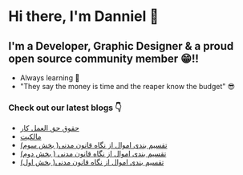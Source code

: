 # Hi there, I'm Danniel 👋 

## I'm a Developer, Graphic Designer & a proud open source community member 😁!!

- Always learning 🧐
- "They say the money is time and the reaper know the budget" 😎

### Check out our latest blogs 👇

<!-- BLOG-POST-LIST:START -->
- [حقوق حق العمل کار](https://hesabraslaw.com/blog/%D8%AD%D9%82%D9%88%D9%82-%D8%AD%D9%82-%D8%A7%D9%84%D8%B9%D9%85%D9%84-%DA%A9%D8%A7%D8%B1/)
- [مالکیت](https://hesabraslaw.com/blog/%D9%85%D8%A7%D9%84%DA%A9%DB%8C%D8%AA/)
- [تقسیم بندی اموال از نگاه قانون مدنی&lpar; بخش سوم&rpar;](https://hesabraslaw.com/blog/%D8%AA%D9%82%D8%B3%DB%8C%D9%85-%D8%A8%D9%86%D8%AF%DB%8C-%D8%A7%D9%85%D9%88%D8%A7%D9%84-%D8%A7%D8%B2-%D9%86%DA%AF%D8%A7%D9%87-%D9%82%D8%A7%D9%86%D9%88%D9%86-%D9%85%D8%AF%D9%86%DB%8C-%D8%A8%D8%AE%D8%B4-%D8%B3%D9%88%D9%85/)
- [تقسیم بندی اموال از نگاه قانون مدنی &lpar; بخش دوم&rpar;](https://hesabraslaw.com/blog/%D8%AA%D9%82%D8%B3%DB%8C%D9%85-%D8%A8%D9%86%D8%AF%DB%8C-%D8%A7%D9%85%D9%88%D8%A7%D9%84-%D8%A7%D8%B2-%D9%86%DA%AF%D8%A7%D9%87-%D9%82%D8%A7%D9%86%D9%88%D9%86-%D9%85%D8%AF%D9%86%DB%8C-%D8%A8%D8%AE%D8%B4-%D8%AF%D9%88%D9%85/)
- [تقسیم بندی اموال از نگاه قانون مدنی&lpar; بخش اول&rpar;](https://hesabraslaw.com/blog/%D8%AA%D9%82%D8%B3%DB%8C%D9%85-%D8%A8%D9%86%D8%AF%DB%8C-%D8%A7%D9%85%D9%88%D8%A7%D9%84-%D8%A7%D8%B2-%D9%86%DA%AF%D8%A7%D9%87-%D9%82%D8%A7%D9%86%D9%88%D9%86-%D9%85%D8%AF%D9%86%DB%8C-%D8%A8%D8%AE%D8%B4-%D8%A7%D9%88%D9%84/)
<!-- BLOG-POST-LIST:END -->
